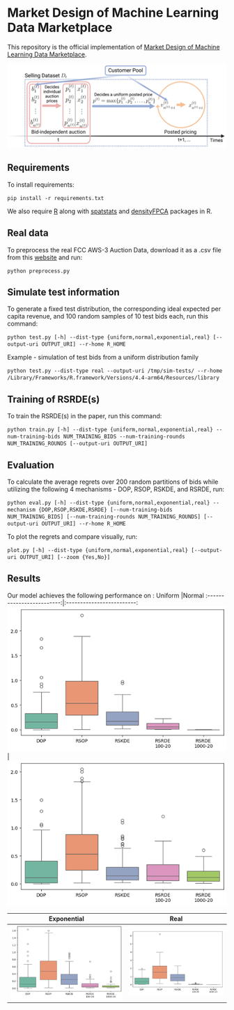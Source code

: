 # Market Design of Machine Learning Data Marketplace

This repository is the official implementation of [Market Design of Machine Learning Data Marketplace](https://openreview.net/forum?id=TA4uUUuRlq). 

![ADPP flowchart](./assets/ADPP.png)

## Requirements

To install requirements:

```setup
pip install -r requirements.txt
```

We also require [R](https://cran.r-project.org) along with [spatstats](https://spatstat.org/) and [densityFPCA](https://github.com/jiamingqiu/densityFPCA) packages in R. 

## Real data

To preprocess the real FCC AWS-3 Auction Data, download it as a .csv file from this [website](https://www.fcc.gov/auction/97) and run:

```preprocess
python preprocess.py
```

## Simulate test information

To generate a fixed test distribution, the corresponding ideal expected per capita revenue, and 100 random samples of 10 test bids each, run this command:

```test
python test.py [-h] --dist-type {uniform,normal,exponential,real} [--output-uri OUTPUT_URI] --r-home R_HOME
```
Example - simulation of test bids from a uniform distribution family 
```example
python test.py --dist-type real --output-uri /tmp/sim-tests/ --r-home /Library/Frameworks/R.framework/Versions/4.4-arm64/Resources/library  
```

## Training of RSRDE(s)

To train the RSRDE(s) in the paper, run this command:

```train
python train.py [-h] --dist-type {uniform,normal,exponential,real} --num-training-bids NUM_TRAINING_BIDS --num-training-rounds NUM_TRAINING_ROUNDS [--output-uri OUTPUT_URI]
```

## Evaluation

To calculate the average regrets over 200 random partitions of bids while utilizing the following 4 mechanisms - DOP, RSOP, RSKDE, and RSRDE, run:

```eval
python eval.py [-h] --dist-type {uniform,normal,exponential,real} --mechanism {DOP,RSOP,RSKDE,RSRDE} [--num-training-bids NUM_TRAINING_BIDS] [--num-training-rounds NUM_TRAINING_ROUNDS] [--output-uri OUTPUT_URI] --r-home R_HOME
```

To plot the regrets and compare visually, run:

```plot-code
plot.py [-h] --dist-type {uniform,normal,exponential,real} [--output-uri OUTPUT_URI] [--zoom {Yes,No}]
```

## Results

Our model achieves the following performance on :
Uniform                    |Normal
:-------------------------:|:-------------------------:
![Boxplots of average regrets for uniform distribution family](./assets/uniform.png)         | ![Boxplots of average regrets for normal distribution family](./assets/normal.png)

Exponential                |Real
:-------------------------:|:-------------------------:
![Boxplots of average regrets for exponential distribution family](./assets/exponential.png) | ![Boxplots of average regrets for real FCC AWS-3 data](./assets/real.png)



